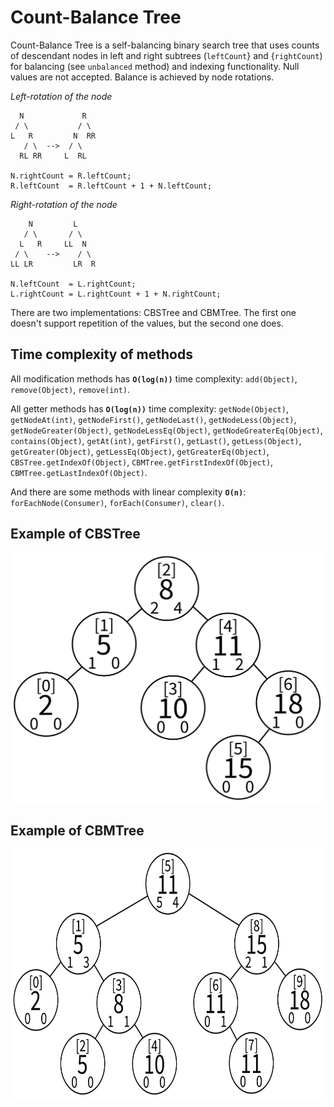 # Count-Balance Tree

Count-Balance Tree is a self-balancing binary search tree
that uses counts of descendant nodes in left and right subtrees
(<code>leftCount</code>} and {<code>rightCount</code>) for balancing
(see <code>unbalanced</code> method) and indexing functionality.
Null values are not accepted. Balance is achieved by node rotations.

*Left-rotation of the node*
```
  N             R  
 / \           / \ 
L   R         N  RR
   / \  -->  / \   
  RL RR     L  RL  

N.rightCount = R.leftCount;
R.leftCount  = R.leftCount + 1 + N.leftCount;
```

*Right-rotation of the node*
```
    N         L    
   / \       / \   
  L   R     LL  N  
 / \    -->    / \ 
LL LR         LR  R

N.leftCount  = L.rightCount;
L.rightCount = L.rightCount + 1 + N.rightCount;
```

There are two implementations: CBSTree and CBMTree.
The first one doesn't support repetition of the values,
but the second one does.

## Time complexity of methods

All modification methods has <code><b>O(log(n))</b></code> time complexity:
<code>add(Object)</code>, <code>remove(Object)</code>, <code>remove(int)</code>.

All getter methods has <code><b>O(log(n))</b></code> time complexity:
<code>getNode(Object)</code>, <code>getNodeAt(int)</code>,
<code>getNodeFirst()</code>, <code>getNodeLast()</code>,
<code>getNodeLess(Object)</code>, <code>getNodeGreater(Object)</code>,
<code>getNodeLessEq(Object)</code>, <code>getNodeGreaterEq(Object)</code>,
<code>contains(Object)</code>, <code>getAt(int)</code>,
<code>getFirst()</code>, <code>getLast()</code>,
<code>getLess(Object)</code>, <code>getGreater(Object)</code>,
<code>getLessEq(Object)</code>, <code>getGreaterEq(Object)</code>,
<code>CBSTree.getIndexOf(Object)</code>, <code>CBMTree.getFirstIndexOf(Object)</code>,
<code>CBMTree.getLastIndexOf(Object)</code>.

And there are some methods with linear complexity <code><b>O(n)</b></code>:
<code>forEachNode(Consumer)</code>, <code>forEach(Consumer)</code>, <code>clear()</code>.

## Example of CBSTree

<img src="https://github.com/druyaned/alg/blob/main/src/main/resources/util/t03bintree/CBSTree-transparent-example.png?raw=true"
    height="400" />

## Example of CBMTree

<img src="https://github.com/druyaned/alg/blob/main/src/main/resources/util/t03bintree/CBMTree-transparent-example.png?raw=true"
    height="400" />
